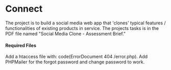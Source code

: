 # Connect #
The project is to build a social media web app that 'clones' typical features / functionalities of existing products in service. The projects tasks is in the PDF file named "Social Media Clone - Assessment Brief."


#### Required Files ####
Add a htaccess file with: code(ErrorDocument 404 /error.php).
Add PHPMailer for the forgot password and change password to work.

